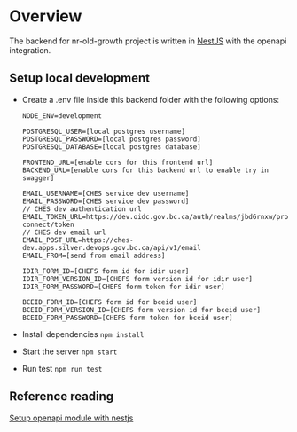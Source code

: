 # Overview

The backend for nr-old-growth project is written in [NestJS](https://github.com/nestjs/nest) with the openapi integration.

## Setup local development

- Create a .env file inside this backend folder with the following options:

  ```
  NODE_ENV=development

  POSTGRESQL_USER=[local postgres username]
  POSTGRESQL_PASSWORD=[local postgres password]
  POSTGRESQL_DATABASE=[local postgres database]

  FRONTEND_URL=[enable cors for this frontend url]
  BACKEND_URL=[enable cors for this backend url to enable try in swagger]

  EMAIL_USERNAME=[CHES service dev username]
  EMAIL_PASSWORD=[CHES service dev password]
  // CHES dev authentication url
  EMAIL_TOKEN_URL=https://dev.oidc.gov.bc.ca/auth/realms/jbd6rnxw/protocol/openid-connect/token
  // CHES dev email url
  EMAIL_POST_URL=https://ches-dev.apps.silver.devops.gov.bc.ca/api/v1/email
  EMAIL_FROM=[send from email address]

  IDIR_FORM_ID=[CHEFS form id for idir user]
  IDIR_FORM_VERSION_ID=[CHEFS form version id for idir user]
  IDIR_FORM_PASSWORD=[CHEFS form token for idir user]

  BCEID_FORM_ID=[CHEFS form id for bceid user]
  BCEID_FORM_VERSION_ID=[CHEFS form version id for bceid user]
  BCEID_FORM_PASSWORD=[CHEFS form token for bceid user]
  ```

- Install dependencies `npm install`
- Start the server `npm start`
- Run test `npm run test`

## Reference reading

[Setup openapi module with nestjs](https://dev.to/arnaudcortisse/trying-out-nestjs-part-3-creating-an-openapi-document-3800)

